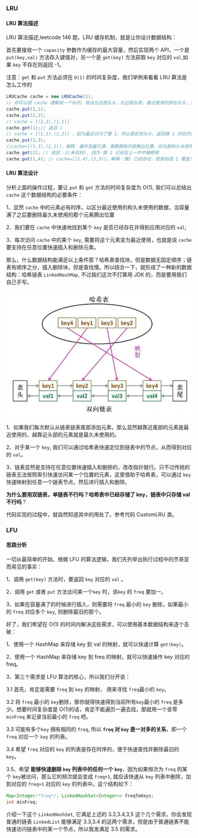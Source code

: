 ### LRU 

#### LRU 算法描述

LRU 算法描述,leetcode 146 题，LRU 缓存机制，就是让你设计数据结构：

首先要接收一个 `capacity` 参数作为缓存的最大容量，然后实现两个 API，一个是 `put(key,val)` 方法存入键值对，另一个是 `get(key)` 方法获取 `key` 对应的 `val`,如果 `key` 不存在则返回 -1。

注意：`get` 和 `put` 方法必须在 `O(1)` 的时间复杂度，我们举例来看看 LRU 算法是怎么工作的 

```java
LRUCache cache = new LRUCache(2);
// 你可以把 cache 理解成一个队列，假设左边是队头，右边是队尾，最近使用的排在队头，久未使用的排在队尾
cache.put(1,1);
cache.put(2,2);
// cache = [(2,2),(1,1)]
cache.get(1);// 返回 1
// cache = [(1,1),(2,2)] ，因为最近访问了键 1，所以提前至队头，返回键 1 对应的值 1.
cache.put(3,3);
//cache=[(3,3),(1,1)]。解释：缓存容量已满，需要删除内容腾出位置，优先删除久未使用的数据，也就是队尾的数据。然后把新数据查获如队头
cache.get(2); // 返回 -1(未找到), 因为 键 2 已经在上一步中被移除
cache.put(1,4); // cache=[(1,4),(3,3)]。解释：键1 已经存在，把原始值 1 覆盖为 4，同时要把键 (1) 提到队首。
```

#### LRU 算法设计

分析上面的操作过程，要让 `put` 和 `get` 方法的时间复杂度为 O(1), 我们可以总结出 `cache` 这个数据结构的必要条件：

1、显然 `cache` 中的元素必有时序，以区分最近使用的和久未使用的数据，当容量满了之后要删除最久未使用的那个元素腾出位置

2、我们要在 `cache` 中快速地找到某个 `key` 是否已经存在并得到应用对应的 `val`;

3、每次访问 `cache` 中的某个 `key`, 需要将这个元素变为最近使用，也就是说 `cache` 要支持在任意位置快速插入和删除元素。

那么，什么数据结构能满足以上条件那？哈希表查找块，但是数据无固定顺序；链表有顺序之分，插入删除块，但是查找慢。所以结合一下，就形成了一种新的数据结构：哈希链表 `LinkedHashMap`, 不过我们这次不打算用 JDK 的，而是要用我们自己手写。

![LRU_CAHCE](../algorithm/dynamic_programming/imgs/lru_cache4.png)

1、如果我们每次默认从链表链表尾部添加元素，那么显然越靠近尾部的元素是最近使用的，越靠近头部的元素就是最久未使用的。

2、对于某一个 `key`, 我们可以通过哈希表快速定位到链表中的节点，从而得到对应的 `val`。

3、链表显然是支持在任意位置快速插入和删除的，改改指针就行。只不过传统的链表无法按照索引快速访问某一个位置的元素，这里借助于哈希表，可以通过 `key` 快速映射到任意一个链表节点，然后进行插入和删除。

**为什么要用双链表，单链表不行吗？哈希表中已经存储了 key，链表中只存储 val 不行吗**？

代码实现的过程中，就自然知道其中的用处了。参考代码 CustomLRU 类。


### LFU

#### 思路分析

一切从最简单的开始，根据 LFU 的算法逻辑，我们先列举出执行过程中的杰哥显而易见的事实：

1、调用 `get(key)` 方法时，要返回 `key` 对应的 `val` 。

2、调用 `get` 或者 `put` 方法访问某一个`key` 时，该`key` 的 `freq` 要加一。

3、如果在容量满了的时候进行插入，则需要将 `freq` 最小的 `key` 删除，如果最小的 `freq` 对应多个 `key`, 则删除最旧的那个。

好了，我们希望在 O(1) 的时间内解决这些需求，可以使用基本数据结构来逐个击破：

1、使用一个 HashMap 来存储 key 到  val 的映射，就可以快速计算 `get(key)`。

2、使用一个 HashMap 来存储 key 到 freq 的映射，就可以快速操作 key 对应的 freq。

3、第三个需求是 LFU 算法的核心，所以我们分开说：

3.1 首先，肯定是需要 `freq` 到 `key` 的映射， 用来寻找 `freq`最小的 `key`。

3.2 将 `freq` 最小的 `key`删除，那你就得快速得到当前所有`key`最小的 `freq` 是多少。想要时间复杂度是 O(1)的话，肯定不能遍历一遍去找，那就用一个变零 `minFreq` 来记录当前最小的 `freq` 吧。

3.3 可能有多个`key` 拥有相同的 `freq`, 所以 **`freq` 对 `key` 是一对多的关系**，即一个 `freq` 对应一个 `key` 的列表。

3.4 希望 `freq` 对应的 `key` 的列表是存在时序的，便于快速查找并删除最旧的 `key`。

3.5、希望 **能够快速删除 `key` 列表中的任何一个 `key`**，因为如果频次为 `freq` 的某个 `key`被访问，那么它的频次就会变成 `freq+1`, 就应该快速从 `key` 列表中删除，加到对应的 `freq+1` 对应的 `key` 的列表中。这个结构如下：

```java
Map<Integer/*freq*/, LinkedHashSet<Integer>> freqToKeys;
int minFreq;
```

介绍一下这个 `LinkedHashSet`, 它满足上述的 3.3,3.4,3,5 这个几个需求。你会发现普通的链表 `LinkedList` 能够满足 3.3,3.4 的这两个需求，但是由于普通链表不能快速访问链表中的某一个节点，所以我发满足 3.5 的需求。